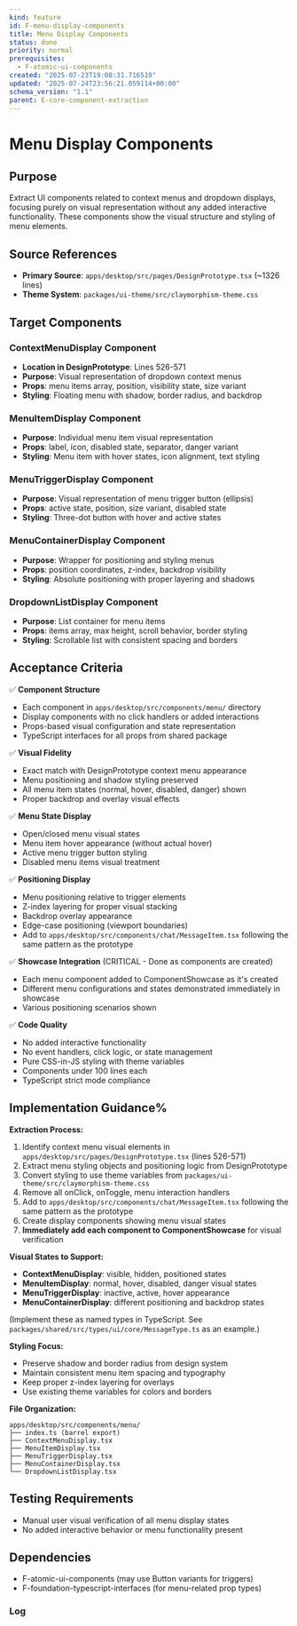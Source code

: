 ```yaml
---
kind: feature
id: F-menu-display-components
title: Menu Display Components
status: done
priority: normal
prerequisites:
  - F-atomic-ui-components
created: "2025-07-23T19:08:31.716519"
updated: "2025-07-24T23:56:21.059114+00:00"
schema_version: "1.1"
parent: E-core-component-extraction
---
```


# Menu Display Components

## Purpose

Extract UI components related to context menus and dropdown displays, focusing purely on visual representation without any added interactive functionality. These components show the visual structure and styling of menu elements.

## Source References

- **Primary Source**: `apps/desktop/src/pages/DesignPrototype.tsx` (~1326 lines)
- **Theme System**: `packages/ui-theme/src/claymorphism-theme.css`

## Target Components

### ContextMenuDisplay Component

- **Location in DesignPrototype**: Lines 526-571
- **Purpose**: Visual representation of dropdown context menus
- **Props**: menu items array, position, visibility state, size variant
- **Styling**: Floating menu with shadow, border radius, and backdrop

### MenuItemDisplay Component

- **Purpose**: Individual menu item visual representation
- **Props**: label, icon, disabled state, separator, danger variant
- **Styling**: Menu item with hover states, icon alignment, text styling

### MenuTriggerDisplay Component

- **Purpose**: Visual representation of menu trigger button (ellipsis)
- **Props**: active state, position, size variant, disabled state
- **Styling**: Three-dot button with hover and active states

### MenuContainerDisplay Component

- **Purpose**: Wrapper for positioning and styling menus
- **Props**: position coordinates, z-index, backdrop visibility
- **Styling**: Absolute positioning with proper layering and shadows

### DropdownListDisplay Component

- **Purpose**: List container for menu items
- **Props**: items array, max height, scroll behavior, border styling
- **Styling**: Scrollable list with consistent spacing and borders

## Acceptance Criteria

✅ **Component Structure**

- Each component in `apps/desktop/src/components/menu/` directory
- Display components with no click handlers or added interactions
- Props-based visual configuration and state representation
- TypeScript interfaces for all props from shared package

✅ **Visual Fidelity**

- Exact match with DesignPrototype context menu appearance
- Menu positioning and shadow styling preserved
- All menu item states (normal, hover, disabled, danger) shown
- Proper backdrop and overlay visual effects

✅ **Menu State Display**

- Open/closed menu visual states
- Menu item hover appearance (without actual hover)
- Active menu trigger button styling
- Disabled menu items visual treatment

✅ **Positioning Display**

- Menu positioning relative to trigger elements
- Z-index layering for proper visual stacking
- Backdrop overlay appearance
- Edge-case positioning (viewport boundaries)
- Add to `apps/desktop/src/components/chat/MessageItem.tsx` following the same pattern as the prototype

✅ **Showcase Integration** (CRITICAL - Done as components are created)

- Each menu component added to ComponentShowcase as it's created
- Different menu configurations and states demonstrated immediately in showcase
- Various positioning scenarios shown

✅ **Code Quality**

- No added interactive functionality
- No event handlers, click logic, or state management
- Pure CSS-in-JS styling with theme variables
- Components under 100 lines each
- TypeScript strict mode compliance

## Implementation Guidance%

**Extraction Process:**

1. Identify context menu visual elements in `apps/desktop/src/pages/DesignPrototype.tsx` (lines 526-571)
2. Extract menu styling objects and positioning logic from DesignPrototype
3. Convert styling to use theme variables from `packages/ui-theme/src/claymorphism-theme.css`
4. Remove all onClick, onToggle, menu interaction handlers
5. Add to `apps/desktop/src/components/chat/MessageItem.tsx` following the same pattern as the prototype
6. Create display components showing menu visual states
7. **Immediately add each component to ComponentShowcase** for visual verification

**Visual States to Support:**

- **ContextMenuDisplay**: visible, hidden, positioned states
- **MenuItemDisplay**: normal, hover, disabled, danger visual states
- **MenuTriggerDisplay**: inactive, active, hover appearance
- **MenuContainerDisplay**: different positioning and backdrop states

(Implement these as named types in TypeScript. See `packages/shared/src/types/ui/core/MessageType.ts` as an example.)

**Styling Focus:**

- Preserve shadow and border radius from design system
- Maintain consistent menu item spacing and typography
- Keep proper z-index layering for overlays
- Use existing theme variables for colors and borders

**File Organization:**

```
apps/desktop/src/components/menu/
├── index.ts (barrel export)
├── ContextMenuDisplay.tsx
├── MenuItemDisplay.tsx
├── MenuTriggerDisplay.tsx
├── MenuContainerDisplay.tsx
└── DropdownListDisplay.tsx
```

## Testing Requirements

- Manual user visual verification of all menu display states
- No added interactive behavior or menu functionality present

## Dependencies

- F-atomic-ui-components (may use Button variants for triggers)
- F-foundation-typescript-interfaces (for menu-related prop types)

### Log
